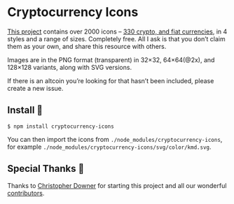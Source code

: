 # Cryptocurrency Icons

[This project](http://cryptoicons.co) contains over 2000 icons – [330 crypto, and fiat currencies](Coin%20List.md), in 4 styles and a range of sizes. Completely free. All I ask is that you don’t claim them as your own, and share this resource with others.

Images are in the PNG format (transparent) in 32×32, 64×64(@2x), and 128×128 variants, along with SVG versions.

If there is an altcoin you’re looking for that hasn’t been included, please create a new issue.


## Install 🚀

```
$ npm install cryptocurrency-icons
```

You can then import the icons from `./node_modules/cryptocurrency-icons`, for example `./node_modules/cryptocurrency-icons/svg/color/kmd.svg`.


## Special Thanks 👏

Thanks to [Christopher Downer](https://github.com/cjdowner) for starting this project and all our wonderful [contributors](https://github.com/atomiclabs/cryptocurrency-icons/graphs/contributors).
